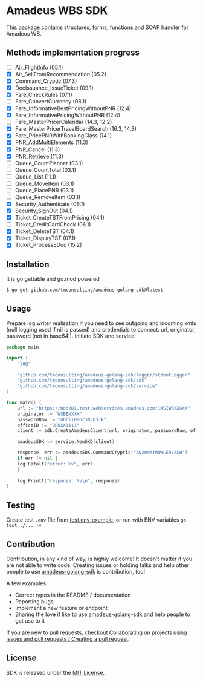 # Amadeus WBS SDK

This package contains structures, forms, functions and SOAP handler for Amadeus WS.

## Methods implementation progress

- [ ] Air_FlightInfo (05.1)
- [x] Air_SellFromRecommendation (05.2)
- [x] Command_Cryptic (07.3)
- [x] DocIssuance_IssueTicket (09.1)
- [x] Fare_CheckRules (07.1)
- [ ] Fare_ConvertCurrency (08.1)
- [x] Fare_InformativeBestPricingWithoutPNR (12.4)
- [x] Fare_InformativePricingWithoutPNR (12.4)
- [ ] Fare_MasterPricerCalendar (14.3, 12.2)
- [x] Fare_MasterPricerTravelBoardSearch (16.3, 14.3)
- [x] Fare_PricePNRWithBookingClass (14.1)
- [x] PNR_AddMultiElements (11.3)
- [x] PNR_Cancel (11.3)
- [x] PNR_Retrieve (11.3)
- [ ] Queue_CountPlanner (03.1)
- [ ] Queue_CountTotal (03.1)
- [ ] Queue_List (11.1)
- [ ] Queue_MoveItem (03.1)
- [ ] Queue_PlacePNR (03.1)
- [ ] Queue_RemoveItem (03.1)
- [x] Security_Authenticate (06.1)
- [x] Security_SignOut (04.1)
- [x] Ticket_CreateTSTFromPricing (04.1)
- [ ] Ticket_CreditCardCheck (06.1)
- [x] Ticket_DeleteTST (04.1)
- [x] Ticket_DisplayTST (07.1)
- [x] Ticket_ProcessEDoc (15.2)

## Installation

It is go gettable and go.mod powered

    $ go get github.com/tmconsulting/amadeus-golang-sdk@latest

## Usage

Prepare log writer realisation if you need to see outgoing and incoming xmls (null logging used if nil is passed) and 
credentials to connect: url, originator, password (not in base64!). Initiate SDK and service:

```go
package main

import (
	"log"
	
	"github.com/tmconsulting/amadeus-golang-sdk/logger/stdoutLogger"
	"github.com/tmconsulting/amadeus-golang-sdk/sdk"
	"github.com/tmconsulting/amadeus-golang-sdk/service"
)

func main() {
	url := "https://nodeD1.test.webservices.amadeus.com/1ASIWXXXXXX"
 	originator := "WSBENXXX"
 	passwordRaw := "dGhlIHBhc3N3b3Jk"
 	officeID := "BRUXX1111"
 	client := sdk.CreateAmadeusClient(url, originator, passwordRaw, officeID, stdoutLogger.Init())

 	amadeusSDK := service.NewSKD(client)

 	response, err := amadeusSDK.CommandCryptic("AN20MAYMOWLED/ALH")
 	if err != nil {
  	log.Fatalf("error: %v", err)
 	}
  
 	log.Printf("response: %v\n", response)
}
```

## Testing

Create test `.env` file from [test.env-example](test.env-example), or run with ENV variables `go test ./... -v`

## Contribution

Contribution, in any kind of way, is highly welcome!
It doesn't matter if you are not able to write code.
Creating issues or holding talks and help other people to use 
[amadeus-golang-sdk](https://github.com/tmconsulting/amadeus-golang-sdk) is contribution, too!

A few examples:

* Correct typos in the README / documentation
* Reporting bugs
* Implement a new feature or endpoint
* Sharing the love if like to use [amadeus-golang-sdk](https://github.com/tmconsulting/amadeus-golang-sdk) and help people 
to get use to it

If you are new to pull requests, checkout [Collaborating on projects using issues and pull requests / Creating a pull request](https://help.github.com/articles/creating-a-pull-request/).

## License

SDK is released under the [MIT License](./LICENSE).
